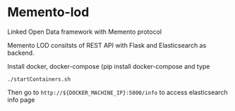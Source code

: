 # Memento-lod

Linked Open Data framework with Memento protocol

Memento LOD consitsts of REST API with Flask and Elasticsearch as backend.

Install docker, docker-compose (pip install docker-compose and type

```
./startContainers.sh
```

Then go to `http://${DOCKER_MACHINE_IP}:5000/info` to access elasticsearch info page

